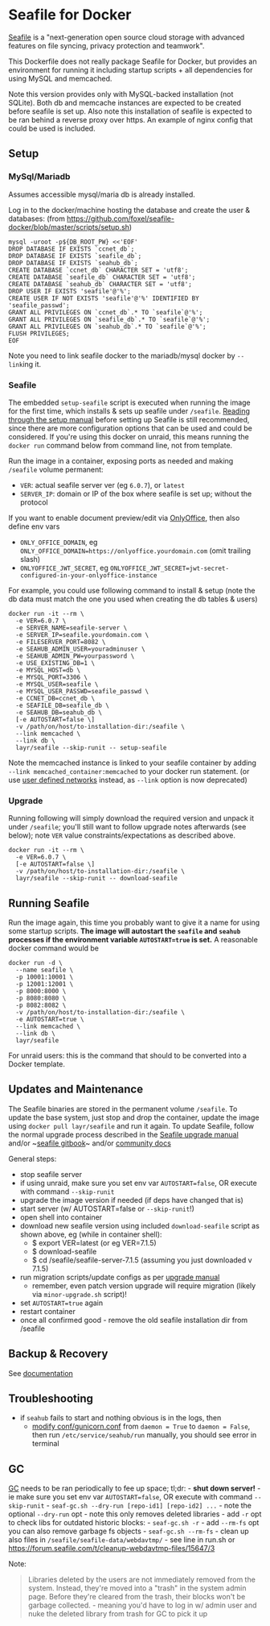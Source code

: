 # Seafile for Docker

[Seafile](http://www.seafile.com/) is a "next-generation open source cloud storage
with advanced features on file syncing, privacy protection and teamwork".

This Dockerfile does not really package Seafile for Docker, but provides an environment
for running it including startup scripts + all dependencies for using MySQL and
memcached.

Note this version provides only with MySQL-backed installation (not SQLite). Both db
and memcache instances are expected to be created before seafile is set up.
Also note this installation of seafile is expected to be ran behind a reverse proxy
over https. An example of nginx config that could be used is included.

## Setup

### MySql/Mariadb

Assumes accessible mysql/maria db is already installed.

Log in to the docker/machine hosting the database and create the user & databases:
(from https://github.com/foxel/seafile-docker/blob/master/scripts/setup.sh)

```
mysql -uroot -p${DB_ROOT_PW} <<'EOF'
DROP DATABASE IF EXISTS `ccnet_db`;
DROP DATABASE IF EXISTS `seafile_db`;
DROP DATABASE IF EXISTS `seahub_db`;
CREATE DATABASE `ccnet_db` CHARACTER SET = 'utf8';
CREATE DATABASE `seafile_db` CHARACTER SET = 'utf8';
CREATE DATABASE `seahub_db` CHARACTER SET = 'utf8';
DROP USER IF EXISTS 'seafile'@'%';
CREATE USER IF NOT EXISTS 'seafile'@'%' IDENTIFIED BY 'seafile_passwd';
GRANT ALL PRIVILEGES ON `ccnet_db`.* TO `seafile`@'%';
GRANT ALL PRIVILEGES ON `seafile_db`.* TO `seafile`@'%';
GRANT ALL PRIVILEGES ON `seahub_db`.* TO `seafile`@'%';
FLUSH PRIVILEGES;
EOF
```

Note you need to link seafile docker to the mariadb/mysql docker by `--link`ing it.

### Seafile

The embedded `setup-seafile` script is executed when running the image for the
first time, which installs & sets up seafile under `/seafile`.
[Reading through the setup manual](https://github.com/haiwen/seafile/wiki/Download-and-setup-seafile-server)
before setting up Seafile is still recommended, since there are more configuration
options that can be used and could be considered.
If you're using this docker on unraid, this means running the `docker run` command
below from command line, not from template.

Run the image in a container, exposing ports as needed and making `/seafile` volume permanent:

* `VER`: actual seafile server ver (eg `6.0.7`), or `latest`
* `SERVER_IP`: domain or IP of the box where seafile is set up; without the protocol

If you want to enable document preview/edit via
[OnlyOffice](https://github.com/ONLYOFFICE/),
then also define env vars
 - `ONLY_OFFICE_DOMAIN`, eg `ONLY_OFFICE_DOMAIN=https://onlyoffice.yourdomain.com` (omit trailing slash)
 - `ONLYOFFICE_JWT_SECRET`, eg `ONLYOFFICE_JWT_SECRET=jwt-secret-configured-in-your-onlyoffice-instance`

For example, you could use following command to install & setup (note the db data must
match the one you used when creating the db tables & users)

    docker run -it --rm \
      -e VER=6.0.7 \
      -e SERVER_NAME=seafile-server \
      -e SERVER_IP=seafile.yourdomain.com \
      -e FILESERVER_PORT=8082 \
      -e SEAHUB_ADMIN_USER=youradminuser \
      -e SEAHUB_ADMIN_PW=yourpassword \
      -e USE_EXISTING_DB=1 \
      -e MYSQL_HOST=db \
      -e MYSQL_PORT=3306 \
      -e MYSQL_USER=seafile \
      -e MYSQL_USER_PASSWD=seafile_passwd \
      -e CCNET_DB=ccnet_db \
      -e SEAFILE_DB=seafile_db \
      -e SEAHUB_DB=seahub_db \
      [-e AUTOSTART=false \]
      -v /path/on/host/to-installation-dir:/seafile \
      --link memcached \
      --link db \
      layr/seafile --skip-runit -- setup-seafile

Note the memcached instance is linked to your seafile container by adding
`--link memcached_container:memcached` to your docker run statement.
(or use [user defined networks](https://docs.docker.com/engine/userguide/networking/work-with-networks/#linking-containers-in-user-defined-networks)
instead, as `--link` option is now deprecated)

### Upgrade

Running following will simply download the required version and unpack it under
`/seafile`; you'll still want to follow upgrade notes afterwards (see below);
note `VER` value constraints/expectations as described above.

    docker run -it --rm \
      -e VER=6.0.7 \
      [-e AUTOSTART=false \]
      -v /path/on/host/to-installation-dir:/seafile \
      layr/seafile --skip-runit -- download-seafile

## Running Seafile

Run the image again, this time you probably want to give it a name for using some
startup scripts.
**The image will autostart the `seafile` and `seahub` processes if the environment
variable `AUTOSTART=true` is set.** A reasonable docker command would be

    docker run -d \
      --name seafile \
      -p 10001:10001 \
      -p 12001:12001 \
      -p 8000:8000 \
      -p 8080:8080 \
      -p 8082:8082 \
      -v /path/on/host/to-installation-dir:/seafile \
      -e AUTOSTART=true \
      --link memcached \
      --link db \
      layr/seafile

For unraid users: this is the command that should to be converted into a Docker template.

## Updates and Maintenance

The Seafile binaries are stored in the permanent volume `/seafile`. To update the
base system, just stop and drop the container, update the image using
`docker pull layr/seafile` and run it again. To update Seafile, follow the normal
upgrade process described in the [Seafile upgrade manual](https://manual.seafile.com/upgrade/upgrade/)
and/or ~[seafile gitbook](https://seafile.gitbook.io/seafile-server-manual/deploying-seafile-under-linux/upgrade-seafile-server)~
and/or [community docs](https://seafile.readthedocs.io/en/latest)

General steps:
- stop seafile server
- if using unraid, make sure you set env var `AUTOSTART=false`, OR execute with
  command `--skip-runit`
- upgrade the image version if needed (if deps have changed that is)
- start server (w/ AUTOSTART=false or `--skip-runit`!)
- open shell into container
- download new seafile version using included `download-seafile` script as shown above, eg (while in container shell):
  - $ export VER=latest  (or eg VER=7.1.5)
  - $ download-seafile
  - $ cd /seafile/seafile-server-7.1.5  (assuming you just downloaded v 7.1.5)
- run migration scripts/update configs as per [upgrade manual](https://manual.seafile.com/upgrade/upgrade/)
  - remember, even patch version upgrade will require migration (likely via
    `minor-upgrade.sh` script)!
- set `AUTOSTART=true` again
- restart container
- once all confirmed good - remove the old seafile installation dir from /seafile

## Backup & Recovery

See [documentation](https://manual.seafile.com/maintain/backup_recovery/)

## Troubleshooting

- if `seahub` fails to start and nothing obvious is in the logs, then
    - [modify conf/gunicorn.conf](https://forum.seafile.com/t/seahub-failed-to-start-error/18161/2)
      from `daemon = True` to `daemon = False`, then run `/etc/service/seahub/run`
      manually, you should see error in terminal
      
## GC

[GC](https://manual.seafile.com/maintain/seafile_gc/) needs to be ran
periodically to fee up space; tl;dr:
    - **shut down server!**
        - ie make sure you set env var `AUTOSTART=false`, OR execute with
          command `--skip-runit`
    - `seaf-gc.sh --dry-run [repo-id1] [repo-id2] ...`
        - note the optional `--dry-run` opt
        - note this only removes deleted libraries
        - add `-r` opt to check libs for outdated historic blocks:
            - `seaf-gc.sh -r`
        - add `--rm-fs` opt you can also remove garbage fs objects
            - `seaf-gc.sh --rm-fs`
    - clean up also files in `/seafile/seafile-data/webdavtmp/`
        - see line in run.sh or https://forum.seafile.com/t/cleanup-webdavtmp-files/15647/3

Note:
> Libraries deleted by the users are not immediately removed from the system. Instead,
  they're moved into a "trash" in the system admin page. Before they're cleared from
  the trash, their blocks won't be garbage collected.
    - meaning you'd have to log in w/ admin user and nuke the deleted library
      from trash for GC to pick it up


